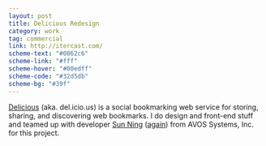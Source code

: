 ```yaml
---
layout: post
title: Delicious Redesign
category: work
tag: commercial
link: http://itercast.com/
scheme-text: "#0062c6"
scheme-link: "#fff"
scheme-hover: "#00edff"
scheme-code: "#32d5db"
scheme-bg: "#39f"
---
```


<div class=txt>
  <p><a href="http://delicious.com/">Delicious</a> (aka. del.icio.us) is a social bookmarking web service for storing, sharing, and discovering web bookmarks. I do design and front-end stuff and teamed up with developer <a href="http://sunng.info/">Sun Ning</a> (<a href="{% post_url /work/commercial/2012-12-13-readwise %}/">again</a>) from AVOS Systems, Inc. for this project.</p>
</div>
